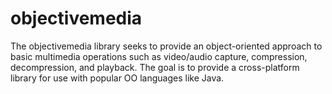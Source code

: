 objectivemedia
==============

The objectivemedia library seeks to provide an object-oriented approach to basic multimedia operations such as video/audio capture, compression, decompression, and playback. The goal is to provide a cross-platform library for use with popular OO languages like Java.